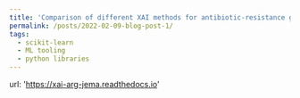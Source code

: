 ```yaml
---
title: 'Comparison of different XAI methods for antibiotic-resistance genes occurrence at recreational beaches'
permalink: /posts/2022-02-09-blog-post-1/
tags:
  - scikit-learn
  - ML tooling
  - python libraries
---
```


url: 'https://xai-arg-jema.readthedocs.io'
